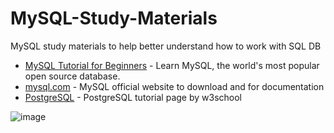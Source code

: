# MySQL-Study-Materials
MySQL study materials to help better understand how to work with SQL DB

- [MySQL Tutorial for Beginners](https://youtu.be/7S_tz1z_5bA) - Learn MySQL, the world's most popular open source database.
- [mysql.com](https://www.mysql.com/downloads/) - MySQL official website to download and for documentation
- [PostgreSQL](https://www.w3schools.com/postgresql/index.php) - PostgreSQL tutorial page by w3school

![image](https://github.com/Guli0702/MySQL-Study-Materials/assets/138679683/98d21e68-8cd1-444a-82fc-ff796915e03c)
